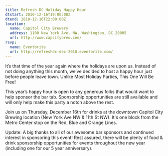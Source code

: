 ```yaml
---
title: Refresh DC Holiday Happy Hour
dtstart: 2010-12-16T19:00:00Z
dtend: 2010-12-16T22:00:00Z
location:
  name: Capitol City Brewery
  address: 1100 New York Ave. NW, Washington, DC 20005
  url: http://www.capcitybrew.com/
rsvp:
  name: Eventbrite
  url: http://refreshdc-dec-2010.eventbrite.com/
---
```


It’s that time of the year again where the holidays are upon us. Instead of not doing anything this month, we’ve decided to host a happy hour just before people leave town. Unlike Most Holiday Parties, This One Will Be Free!

This year’s happy hour is open to any generous folks that would want to help sponsor the bar tab. Sponsorship opportunities are still available and will only help make this party a notch above the rest.

Join us on Thursday, December 16th for drinks at the downtown Capitol City Brewing location (New York Ave NW & 11th St NW). It's one block from the Metro Center stop on the Red, Blue and Orange Lines.

Update: A big thanks to all of our awesome bar sponsors and continued interest in sponsoring this event! Rest assured, there will be plenty of food & drink sponsorship opportunities for events throughout the new year (including one for our 5 year anniversary).